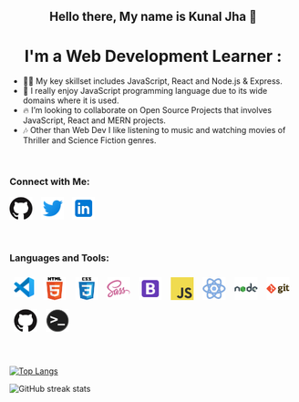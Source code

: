 <h2 style="text-align:center">Hello there, My name is Kunal Jha 👋</h2>

<h1 style="text-align:center">I'm a Web Development Learner :</h1>

- 👨‍💻 My key skillset includes JavaScript, React and Node.js & Express.
- 🌟 I really enjoy JavaScript programming language due to its wide domains where it is used.
- 🔥 I’m looking to collaborate on Open Source Projects that involves JavaScript, React and MERN projects.
- 🎶 Other than Web Dev I like listening to music and watching movies of Thriller and Science Fiction genres.

<br />

### Connect with Me:

<div style="display: flex;align-items:center">

<a href="https://github.com/kunljha">
<img align="left" alt="Kunal Jha | GitHub" width="40px" src="https://raw.githubusercontent.com/github/explore/78df643247d429f6cc873026c0622819ad797942/topics/github/github.png" style="margin-right: 15px"/>
</a>
<img align="left" alt="Kunal Jha | Twitter" width="40px" src="./images/twitter.svg" style="margin-right: 15px"/>
<img align="left" alt="Kunal Jha | LinkedIn" width="40px" src="./images/linkedin.svg" style="margin-right: 15px"/>
</div>

<br />
<br />

### Languages and Tools:

<div style="margin-bottom: 180px">
<img align="left" alt="Visual Studio Code" width="35px" src="https://raw.githubusercontent.com/github/explore/80688e429a7d4ef2fca1e82350fe8e3517d3494d/topics/visual-studio-code/visual-studio-code.png" style="margin: 8px 8px" />

<img align="left" alt="HTML5" width="40px" src="https://raw.githubusercontent.com/github/explore/80688e429a7d4ef2fca1e82350fe8e3517d3494d/topics/html/html.png" style="margin: 8px 8px"/>

<img align="left" alt="CSS3" width="40px" src="https://raw.githubusercontent.com/github/explore/80688e429a7d4ef2fca1e82350fe8e3517d3494d/topics/css/css.png" style="margin: 8px 8px"/>

<img align="left" alt="Sass" width="40px" src="https://raw.githubusercontent.com/github/explore/80688e429a7d4ef2fca1e82350fe8e3517d3494d/topics/sass/sass.png" style="margin: 8px 8px"/>

<img align="left" alt="Bootstrap" width="40px" src="./images/bootstrap.svg" style="margin: 8px 8px"/>

<img align="left" alt="JavaScript" width="40px" src="https://raw.githubusercontent.com/github/explore/80688e429a7d4ef2fca1e82350fe8e3517d3494d/topics/javascript/javascript.png" style="margin: 8px 8px"/>

<img align="left" alt="ReactJS" width="40px" src="./images/react.svg" style="margin: 8px 8px"/>

<img align="left" alt="NodeJS" width="40px" src="./images/nodejs.svg" style="margin: 8px 8px"/>

<img align="left" alt="Git" width="40px" src="https://raw.githubusercontent.com/github/explore/80688e429a7d4ef2fca1e82350fe8e3517d3494d/topics/git/git.png" style="margin: 8px 8px"/>

<img align="left" alt="GitHub" width="40px" src="https://raw.githubusercontent.com/github/explore/78df643247d429f6cc873026c0622819ad797942/topics/github/github.png" style="margin: 8px 8px"/>

<img align="left" alt="Terminal" width="40px" src="https://raw.githubusercontent.com/github/explore/80688e429a7d4ef2fca1e82350fe8e3517d3494d/topics/terminal/terminal.png" style="margin: 8px 8px"/>
</div>

[![Top Langs](https://github-readme-stats.vercel.app/api/top-langs/?username=kunljha)](https://github.com/anuraghazra/github-readme-stats)

![GitHub streak stats](https://github-readme-streak-stats.herokuapp.com/?user=kunljha)

<br />
<br />

[github]: https://github.com/kunljha
[twitter]: https://twitter.com/kunljha
[linkedin]: https://www.linkedin.com/in/kunljha/

